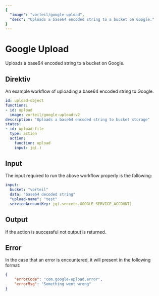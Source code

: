 ```yaml
---
{
  "image": "vorteil/google-upload",
  "desc": "Uploads a base64 encoded string to a bucket on Google."
}
---
```


# Google Upload

Uploads a base64 encoded string to a bucket on Google.

## Direktiv

An example workflow of uploading a base64 encoded string to Google.

```yaml
id: upload-object
functions:
- id: upload
  image: vorteil/google-upload:v2
description: "Uploads a base64 encoded string to bucket storage"
states:
- id: upload-file
  type: action
  action:
    function: upload
    input: jq(.)
```

## Input

The input required to run the above workflow properly is the following:

```yaml
input:
  bucket: "vorteil"
  data: "base64 decoded string"
  "upload-name": "test"
  serviceAccountKey: jq(.secrets.GOOGLE_SERVICE_ACCOUNT)
```

## Output

If the action is successful not output is returned.

## Error

In the case that an error is encountered, it will present in the following format:

```json
{
    "errorCode": "com.google-upload.error",
    "errorMsg": "Something went wrong"
}
```
